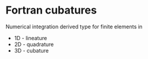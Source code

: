 # Fortran cubatures

Numerical integration derived type for finite elements in

- 1D - lineature
- 2D - quadrature
- 3D - cubature
